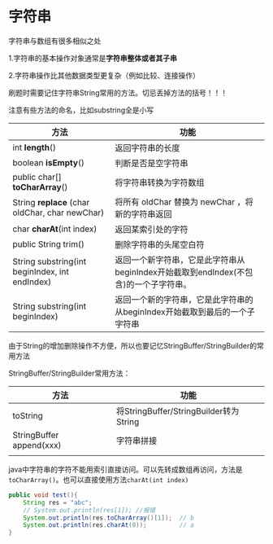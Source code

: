 # 字符串

字符串与数组有很多相似之处

1.字符串的基本操作对象通常是**字符串整体或者其子串**

2.字符串操作比其他数据类型更复杂（例如比较、连接操作）





刷题时需要记住字符串String常用的方法。切忌丢掉方法的括号！！！

注意有些方法的命名，比如substring全是小写

| 方法                                            | 功能                                                         |
| ----------------------------------------------- | ------------------------------------------------------------ |
| int **length**()                                | 返回字符串的长度                                             |
| boolean **isEmpty**()                           | 判断是否是空字符串                                           |
| public char[] **toCharArray**()                 | 将字符串转换为字符数组                                       |
| String **replace** (char oldChar, char newChar) | 将所有 oldChar 替换为 newChar ，将新的字符串返回             |
| char **charAt**(int index)                      | 返回某索引处的字符                                           |
| public String trim()                            | 删除字符串的头尾空白符                                       |
| String substring(int beginIndex, int endIndex)  | 返回一个新字符串，它是此字符串从beginIndex开始截取到endIndex(不包含)的一个子字符串。 |
| String substring(int beginIndex)                | 返回一个新的字符串，它是此字符串的从beginIndex开始截取到最后的一个子字符串 |



由于String的增加删除操作不方便，所以也要记忆StringBuffer/StringBuilder的常用方法

StringBuffer/StringBuilder常用方法：

| 方法                     | 功能                                   |
| ------------------------ | -------------------------------------- |
| toString                 | 将StringBuffer/StringBuilder转为String |
| StringBuffer append(xxx) | 字符串拼接                             |
|                          |                                        |



java中字符串的字符不能用索引直接访问。可以先转成数组再访问，方法是`toCharArray()`。也可以直接使用方法`charAt(int index)`

```java
public void test(){
    String res = "abc";
    // System.out.println(res[1]); //报错
    System.out.println(res.toCharArray()[1]);  // b
    System.out.println(res.charAt(0));         // a
}
```

